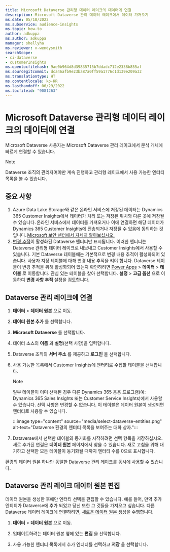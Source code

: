 ```yaml
---
title: Microsoft Dataverse 관리형 데이터 레이크의 데이터에 연결
description: Microsoft Dataverse 관리 데이터 레이크에서 데이터 가져오기
ms.date: 05/18/2022
ms.subservice: audience-insights
ms.topic: how-to
author: adkuppa
ms.author: adkuppa
manager: shellyha
ms.reviewer: v-wendysmith
searchScope:
- ci-dataverse
- customerInsights
ms.openlocfilehash: 9ae0b964d8d39835715b7ddadc712e2338b855af
ms.sourcegitcommit: dca46afb9e23ba87a0ff59a1776c1d139e209a32
ms.translationtype: HT
ms.contentlocale: ko-KR
ms.lasthandoff: 06/29/2022
ms.locfileid: "9081263"
---
```

# <a name="connect-to-data-in-a-microsoft-dataverse-managed-data-lake"></a>Microsoft Dataverse 관리형 데이터 레이크의 데이터에 연결

Microsoft Dataverse 사용자는 Microsoft Dataverse 관리 레이크에서 분석 개체에 빠르게 연결할 수 있습니다.

> [!NOTE]
> Dataverse 조직의 관리자여야만 계속 진행하고 관리형 레이크에서 사용 가능한 엔터티 목록을 볼 수 있습니다.

## <a name="important-considerations"></a>중요 사항

1. Azure Data Lake Storage와 같은 온라인 서비스에 저장된 데이터는 Dynamics 365 Customer Insights에서 데이터가 처리 또는 저장된 위치와 다른 곳에 저장될 수 있습니다. 온라인 서비스에서 데이터를 가져오거나 이에 연결하면 해당 데이터가 Dynamics 365 Customer Insights에 전송되거나 저장될 수 있음에 동의하는 것입니다. [Microsoft 보안 센터에서 자세히 알아보십시오.](https://www.microsoft.com/trust-center)
2. [변경 추적](/power-platform/admin/enable-change-tracking-control-data-synchronization)이 활성화된 Dataverse 엔터티만 표시됩니다. 이러한 엔터티는 Dataverse 관리형 데이터 레이크로 내보내고 Customer Insights에서 사용할 수 있습니다. 기본 Dataverse 테이블에는 기본적으로 변경 내용 추적이 활성화되어 있습니다. 사용자 지정 테이블에 대해 변경 내용 추적을 켜야 합니다. Dataverse 테이블이 변경 추적을 위해 활성화되어 있는지 확인하려면 [Power Apps](https://make.powerapps.com) > **데이터** > **테이블** 로 이동합니다. 관심 있는 테이블을 찾아 선택합니다. **설정** > **고급 옵션** 으로 이동하여 **변경 사항 추적** 설정을 검토합니다.

## <a name="connect-to-a-dataverse-managed-lake"></a>Dataverse 관리 레이크에 연결

1. **데이터** > **데이터 원본** 으로 이동.

1. **데이터 원본 추가** 를 선택합니다.

1. **Microsoft Dataverse** 를 선택합니다.

1. 데이터 소스의 **이름** 과 **설명**(선택 사항)을 입력합니다.

1. Dataverse 조직의 **서버 주소** 를 제공하고 **로그인** 을 선택합니다.

1. 사용 가능한 목록에서 Customer Insights에 엔터티로 수집할 테이블을 선택합니다.

   > [!NOTE]
   > 일부 테이블이 이미 선택된 경우 다른 Dynamics 365 응용 프로그램(예: Dynamics 365 Sales Insights 또는 Customer Service Insights)에서 사용할 수 있습니다. 선택 사항은 변경할 수 없습니다. 이 테이블은 데이터 원본이 생성되면 엔터티로 사용할 수 있습니다.

    :::image type="content" source="media/select-dataverse-entities.png" alt-text="Dataverse 환경의 엔터티 목록을 보여주는 대화 상자.":::

1. Dataverse에서 선택한 테이블의 동기화를 시작하려면 선택 항목을 저장하십시오. 새로 추가된 연결은 **데이터 원본** 페이지에서 찾을 수 있습니다. 새로 고침을 위해 대기하고 선택한 모든 테이블이 동기화될 때까지 엔터티 수를 0으로 표시합니다.

환경의 데이터 원본 하나만 동일한 Dataverse 관리 레이크를 동시에 사용할 수 있습니다.

## <a name="edit-a-dataverse-managed-lake-data-source"></a>Dataverse 관리 레이크 데이터 원본 편집

데이터 원본을 생성한 후에만 엔터티 선택을 편집할 수 있습니다. 예를 들어, 만약 추가 엔티티가 Dataverse에 추가 되었고 당신 또한 그 것들을 가져오고 싶습니다.
다른 Dataverse 데이터 레이크에 연결하려면, [새로운 데이터 원본 생성](#connect-to-a-dataverse-managed-lake)을 수행합니다.

1. **데이터** > **데이터 원본** 으로 이동.

1. 업데이트하려는 데이터 원본 옆에 있는 **편집** 을 선택합니다.

1. 사용 가능한 엔터티 목록에서 추가 엔터티를 선택하고 **저장** 을 선택합니다.
